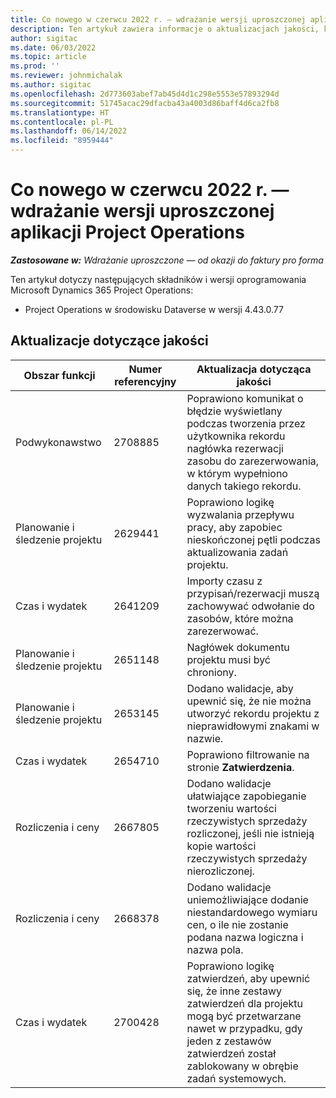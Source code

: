 ```yaml
---
title: Co nowego w czerwcu 2022 r. — wdrażanie wersji uproszczonej aplikacji Project Operations
description: Ten artykuł zawiera informacje o aktualizacjach jakości, które są dostępne w wydaniu z czerwca 2022 r. wdrożenia Microsoft Dynamics 365 Project Operations lite.
author: sigitac
ms.date: 06/03/2022
ms.topic: article
ms.prod: ''
ms.reviewer: johnmichalak
ms.author: sigitac
ms.openlocfilehash: 2d773603abef7ab45d4d1c298e5553e57893294d
ms.sourcegitcommit: 51745acac29dfacba43a4003d86baff4d6ca2fb8
ms.translationtype: HT
ms.contentlocale: pl-PL
ms.lasthandoff: 06/14/2022
ms.locfileid: "8959444"
---
```

# <a name="whats-new-june-2022---project-operations-lite-deployment"></a>Co nowego w czerwcu 2022 r. — wdrażanie wersji uproszczonej aplikacji Project Operations

_**Zastosowane w:** Wdrażanie uproszczone — od okazji do faktury pro forma_

Ten artykuł dotyczy następujących składników i wersji oprogramowania Microsoft Dynamics 365 Project Operations:

- Project Operations w środowisku Dataverse w wersji 4.43.0.77

## <a name="quality-updates"></a>Aktualizacje dotyczące jakości

| Obszar funkcji | Numer referencyjny | Aktualizacja dotycząca jakości |
| --- | --- | --- |
| Podwykonawstwo | 2708885 | Poprawiono komunikat o błędzie wyświetlany podczas tworzenia przez użytkownika rekordu nagłówka rezerwacji zasobu do zarezerwowania, w którym wypełniono danych takiego rekordu. |
| Planowanie i śledzenie projektu | 2629441 | Poprawiono logikę wyzwalania przepływu pracy, aby zapobiec nieskończonej pętli podczas aktualizowania zadań projektu. |
| Czas i wydatek | 2641209 | Importy czasu z przypisań/rezerwacji muszą zachowywać odwołanie do zasobów, które można zarezerwować. |
| Planowanie i śledzenie projektu | 2651148 | Nagłówek dokumentu projektu musi być chroniony.|
| Planowanie i śledzenie projektu | 2653145 | Dodano walidacje, aby upewnić się, że nie można utworzyć rekordu projektu z nieprawidłowymi znakami w nazwie. |
| Czas i wydatek | 2654710 | Poprawiono filtrowanie na stronie **Zatwierdzenia**. |
| Rozliczenia i ceny | 2667805 | Dodano walidacje ułatwiające zapobieganie tworzeniu wartości rzeczywistych sprzedaży rozliczonej, jeśli nie istnieją kopie wartości rzeczywistych sprzedaży nierozliczonej. |
| Rozliczenia i ceny | 2668378 | Dodano walidacje uniemożliwiające dodanie niestandardowego wymiaru cen, o ile nie zostanie podana nazwa logiczna i nazwa pola. |
| Czas i wydatek | 2700428 | Poprawiono logikę zatwierdzeń, aby upewnić się, że inne zestawy zatwierdzeń dla projektu mogą być przetwarzane nawet w przypadku, gdy jeden z zestawów zatwierdzeń został zablokowany w obrębie zadań systemowych. |
